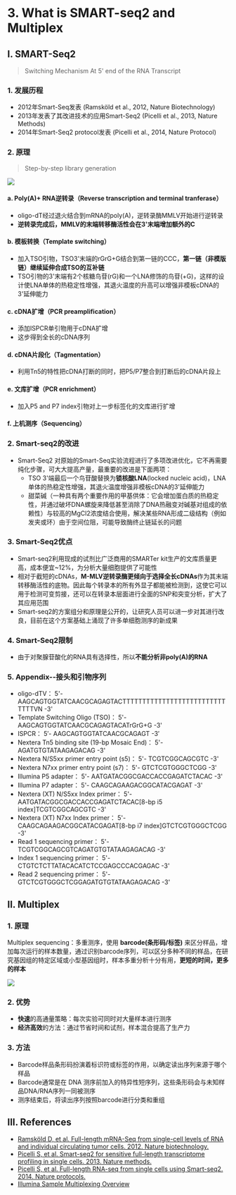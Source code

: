 # 3. What is SMART-seq2 and Multiplex

## I. SMART-Seq2

> Switching Mechanism At 5' end of the RNA Transcript

### 1. 发展历程

* 2012年Smart-Seq发表 \(Ramsköld et al., 2012, Nature Biotechnology\)
* 2013年发表了其改进技术的应用Smart-Seq2 \(Picelli et al., 2013, Nature Methods\)
* 2014年Smart-Seq2 protocol发表 \(Picelli et al., 2014, Nature Protocol\)

### 2. 原理

> Step-by-step library generation

![](../../../.gitbook/assets/SMART2.jpg)

#### a. Poly\(A\)+ RNA逆转录（Reverse transcription and terminal tranferase）

* oligo-dT经过退火结合到mRNA的poly\(A\)，逆转录酶MMLV开始进行逆转录
* **逆转录完成后，MMLV的末端转移酶活性会在3'末端增加额外的C**

#### b. 模板转换（Template switching）

* 加入TSO引物，TSO3'末端的rGrG+G结合到第一链的CCC，**第一链（非模版链）继续延伸合成TSO的互补链**
* TSO引物的3'末端有2个核糖鸟苷\(rG\)和一个LNA修饰的鸟苷\(+G\)，这样的设计使LNA单体的热稳定性增强，其退火温度的升高可以增强非模板cDNA的3'延伸能力

#### c. cDNA扩增（PCR preamplification）

* 添加ISPCR单引物用于cDNA扩增
* 这步得到全长的cDNA序列

#### d. cDNA片段化（Tagmentation）

* 利用Tn5的特性把cDNA打断的同时，把P5/P7整合到打断后的cDNA片段上

#### e. 文库扩增（PCR enrichment）

* 加入P5 and P7 index引物对上一步标签化的文库进行扩增

#### f. 上机测序（Sequencing）

### 2. Smart-seq2的改进

* Smart-Seq2 对原始的Smart-Seq实验流程进行了多项改进优化，它不再需要纯化步骤，可大大提高产量，最重要的改进是下面两项：
  * TSO 3'端最后一个鸟苷酸替换为**锁核酸LNA**\(locked nucleic acid\)，LNA单体的热稳定性增强，其退火温度增强非模板cDNA的3'延伸能力
  * 甜菜碱（一种具有两个重要作用的甲基供体：它会增加蛋白质的热稳定性，并通过破坏DNA螺旋来降低甚至消除了DNA热融变对碱基对组成的依赖性）与较高的MgCl2浓度结合使用，解决某些RNA形成二级结构（例如发夹或环）由于空间位阻，可能导致酶终止链延长的问题

### 3. Smart-Seq2优点

* Smart-seq2利用现成的试剂比广泛商用的SMARTer kit生产的文库质量更高，成本便宜~12%，为分析大量细胞提供了可能性
* 相对于截短的cDNAs，**M-MLV逆转录酶更倾向于选择全长cDNAs**作为其末端转移酶活性的底物。因此每个转录本的所有外显子都能被检测到，这使它可以用于检测可变剪接，还可以在转录本层面进行全面的SNP和突变分析，扩大了其应用范围
* Smart-seq2的方案组分和原理是公开的，让研究人员可以进一步对其进行改良，目前在这个方案基础上涌现了许多单细胞测序的新成果

### 4. Smart-Seq2限制

* 由于对聚腺苷酸化的RNA具有选择性，所以**不能分析非poly\(A\)的RNA**

### 5. Appendix--接头和引物序列

* oligo-dTV： 5'- AAGCAGTGGTATCAACGCAGAGTACTTTTTTTTTTTTTTTTTTTTTTTTTTTTTTVN -3'
* Template Switching Oligo \(TSO\)： 5'- AAGCAGTGGTATCAACGCAGAGTACATrGrG+G -3'
* ISPCR： 5′- AAGCAGTGGTATCAACGCAGAGT -3′
* Nextera Tn5 binding site \(19-bp Mosaic End\)： 5'- AGATGTGTATAAGAGACAG -3'
* Nextera N/S5xx primer entry point \(s5\)： 5'- TCGTCGGCAGCGTC -3'
* Nextera N7xx primer entry point \(s7\)： 5'- GTCTCGTGGGCTCGG -3'
* Illumina P5 adapter： 5'- AATGATACGGCGACCACCGAGATCTACAC -3'
* Illumina P7 adapter： 5'- CAAGCAGAAGACGGCATACGAGAT -3'
* Nextera \(XT\) N/S5xx Index primer： 5'- AATGATACGGCGACCACCGAGATCTACAC\[8-bp i5 index\]TCGTCGGCAGCGTC -3'
* Nextera \(XT\) N7xx Index primer： 5'- CAAGCAGAAGACGGCATACGAGAT\[8-bp i7 index\]GTCTCGTGGGCTCGG -3'
* Read 1 sequencing primer： 5'- TCGTCGGCAGCGTCAGATGTGTATAAGAGACAG -3'
* Index 1 sequencing primer： 5'- CTGTCTCTTATACACATCTCCGAGCCCACGAGAC -3'
* Read 2 sequencing primer： 5'- GTCTCGTGGGCTCGGAGATGTGTATAAGAGACAG -3'

## II. Multiplex

### 1. 原理

Multiplex sequencing：多重测序，使用 **barcode\(条形码/标签\)** 来区分样品，增加每次运行的样本数量，通过识别barcode序列，可以区分多种不同的样品，在研究基因组的特定区域或小型基因组时，样本多重分析十分有用，**更短的时间，更多的样本**

![](../../../.gitbook/assets/multiplexing-overview.jpg)

### 2. 优势

* **快速**的高通量策略：每次实验可同时对大量样本进行测序
* **经济高效**的方法：通过节省时间和试剂，样本混合提高了生产力

### 3. 方法

* Barcode样品条形码扮演着标识符或标签的作用，以确定读出序列来源于哪个样品
* Barcode通常是在 DNA 测序前加入的特异性短序列，这些条形码会与未知样品DNA/RNA序列一同被测序
* 测序结束后，将读出序列按照barcode进行分类和重组

## III. References

* [Ramsköld D, et al. Full-length mRNA-Seq from single-cell levels of RNA and individual circulating tumor cells. 2012. Nature biotechnology.](https://cloud.tsinghua.edu.cn/f/579a5688924b4a0eb6d5/)
* [Picelli S, et al. Smart-seq2 for sensitive full-length transcriptome profiling in single cells. 2013. Nature methods.](https://cloud.tsinghua.edu.cn/f/c9965e66be114d24bc40/)
* [Picelli S, et al. Full-length RNA-seq from single cells using Smart-seq2. 2014. Nature protocols.](https://cloud.tsinghua.edu.cn/f/fee6542b6a9041708a05/)
* [Illumina Sample Multiplexing Overview](https://www.illumina.com/science/technology/next-generation-sequencing/plan-experiments/multiplex-sequencing.html)

